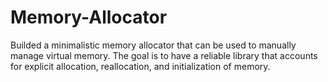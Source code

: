 # Memory-Allocator

Builded a minimalistic memory allocator that can be used to manually manage virtual memory. The goal is to have a reliable library that accounts for explicit allocation, reallocation, and initialization of memory.
